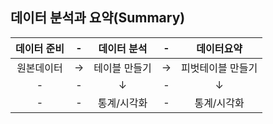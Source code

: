 ##  데이터 분석과 요약(Summary) ##


데이터 준비|-|데이터 분석|-|데이터요약
:---:|:---:|:---:|:---:|:---:
원본데이터|→|테이블 만들기|→|피벗테이블 만들기
-|-|↓|-|↓
-|-|통계/시각화|-|통계/시각화
